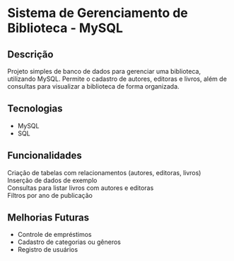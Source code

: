 #  Sistema de Gerenciamento de Biblioteca - MySQL

## Descrição  
Projeto simples de banco de dados para gerenciar uma biblioteca, utilizando MySQL. Permite o cadastro de autores, editoras e livros, além de consultas para visualizar a biblioteca de forma organizada.

## Tecnologias  
- MySQL  
- SQL  

## Funcionalidades  
Criação de tabelas com relacionamentos (autores, editoras, livros)  
Inserção de dados de exemplo  
Consultas para listar livros com autores e editoras  
Filtros por ano de publicação  

## Melhorias Futuras  
- Controle de empréstimos  
- Cadastro de categorias ou gêneros  
- Registro de usuários
